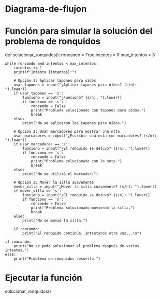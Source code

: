 # Diagrama-de-flujon
# Función para simular la solución del problema de ronquidos
def solucionar_ronquidos():
    roncando = True
    intentos = 0
    max_intentos = 3

    while roncando and intentos < max_intentos:
        intentos += 1
        print(f"Intento {intentos}:")

        # Opción 1: Aplicar tapones para oídos
        usar_tapones = input("¿Aplicar tapones para oídos? (s/n): ").lower()
        if usar_tapones == 's':
            funciono = input("¿Funcionó? (s/n): ").lower()
            if funciono == 's':
                roncando = False
                print("Problema solucionado con tapones para oídos.")
                break
        else:
            print("No se aplicaron los tapones para oídos.")

        # Opción 2: Usar marcadores para mostrar una nota
        usar_marcadores = input("¿Escribir una nota con marcadores? (s/n): ").lower()
        if usar_marcadores == 's':
            funciono = input("¿El ronquido se detuvo? (s/n): ").lower()
            if funciono == 's':
                roncando = False
                print("Problema solucionado con la nota.")
                break
        else:
            print("No se utilizó el marcador.")

        # Opción 3: Mover la silla suavemente
        mover_silla = input("¿Mover la silla suavemente? (s/n): ").lower()
        if mover_silla == 's':
            funciono = input("¿El ronquido se detuvo? (s/n): ").lower()
            if funciono == 's':
                roncando = False
                print("Problema solucionado moviendo la silla.")
                break
        else:
            print("No se movió la silla.")

        if roncando:
            print("El ronquido continúa. Intentando otra vez...\n")

    if roncando:
        print("No se pudo solucionar el problema después de varios intentos.")
    else:
        print("Problema de ronquidos resuelto.")

# Ejecutar la función
solucionar_ronquidos()

